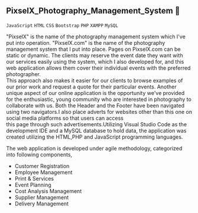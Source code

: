 ## PixselX_Photography_Management_System 📸
`JavaScript` `HTML` `CSS` `Bootstrap` `PHP` `XAMPP` `MySQL`

"PixselX" is the name of the photography management system which I've put into operation.
"PixselX.com" is the name of the photography management system that I put into place. Pages on PixselX.com can be static or dynamic. 
The clients may reserve the event date they want with our services easily using the system, which I also developed for, 
and this web application allows them cover their individual events with the preferred photographer.  
This approach also makes it easier for our clients to browse examples of our prior work and request a quote for their particular events. 
Another unique aspect of our online application is the opportunity we've provided for the enthusiastic, young community who are interested in photography to collaborate with us. 
Both the Header and the Footer have been navigated using two navigators.I also place adverts for websites other than this one on social media
platforms so that users can access   
this page through such advertisements.Utilizing Visual Studio Code as the development IDE and a MySQL database to hold data, the application was created 
utilizing the HTML,PHP and JavaScript programming languages. 

The web application is developed under agile methodology, categorized into following components,
 
- Customer Registration
- Employee Management
- Print & Services
- Event Planning
- Cost Analysis Management
- Supplier Management
- Delivery Management
